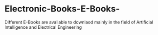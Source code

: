 # Electronic-Books-E-Books-
Different E-Books are available to downlaod mainly in the field of Artificial Intelligence and Electrical Engineering
